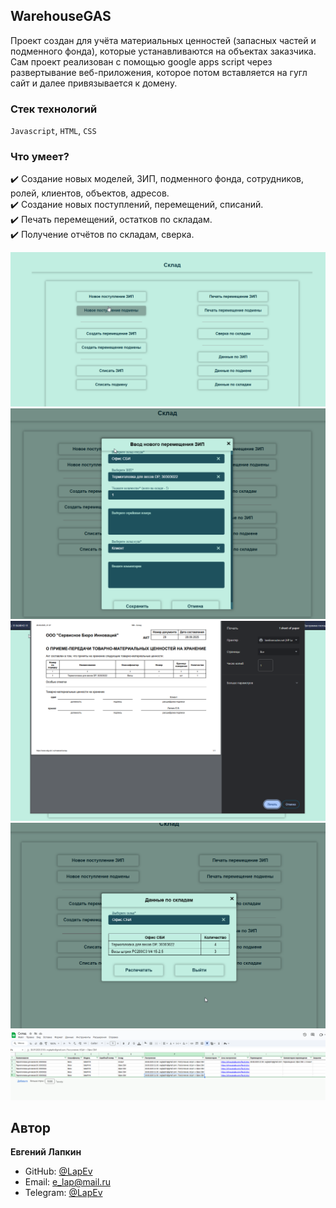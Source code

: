 ## WarehouseGAS 

Проект создан для учёта материальных ценностей (запасных частей и подменного фонда), которые устанавливаются на объектах заказчика.    
Сам проект реализован с помощью google apps script через развертывание веб-приложения, которое потом вставляется на гугл сайт и далее привязывается к домену.     

### Стек технологий
`Javascript`, `HTML`, `CSS`

### Что умеет?
  :heavy_check_mark: Создание новых моделей, ЗИП, подменного фонда, сотрудников, ролей, клиентов, объектов, адресов.    
  :heavy_check_mark: Создание новых поступлений, перемещений, списаний.    
  :heavy_check_mark: Печать перемещений, остатков по складам.    
  :heavy_check_mark: Получение отчётов по складам, сверка.   

![Warehouse](https://github.com/LapEv/WarehouseGAS/blob/main/warehouse.png)    
![newArrival](https://github.com/LapEv/WarehouseGAS/blob/main/newArrival.png)  
![PrintnewArrival](https://github.com/LapEv/WarehouseGAS/blob/main/printnewArrival.png)  
![data](https://github.com/LapEv/WarehouseGAS/blob/main/data.png)  
![table](https://github.com/LapEv/WarehouseGAS/blob/main/table.png)  

## Автор

**Евгений Лапкин**

- GitHub: [@LapEv](https://github.com/LapEv)
- Email: e_lap@mail.ru
- Telegram: [@LapEv](https://t.me/LapEv)


